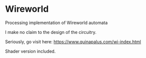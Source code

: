 # Wireworld
Processing implementation of Wireworld automata

I make no claim to the design of the circuitry.

Seriously, go visit here:
https://www.quinapalus.com/wi-index.html

Shader version included.
